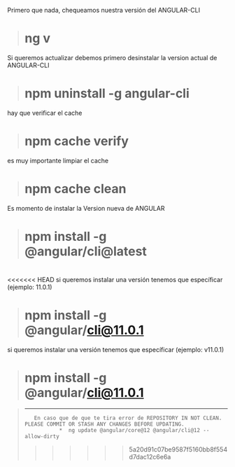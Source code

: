 
Primero que nada, chequeamos nuestra versión del ANGULAR-CLI

 > # ng v 

Si queremos actualizar debemos primero desinstalar la version actual de ANGULAR-CLI
> #  npm uninstall -g angular-cli

hay que verificar el cache 
> # npm cache verify

es muy importante limpiar el cache
> #  npm cache clean
 
 Es momento de instalar la Version nueva de ANGULAR

> # npm install -g @angular/cli@latest

# 

<<<<<<< HEAD
si queremos instalar una versión tenemos que específicar (ejemplo: 11.0.1)
> #  npm install -g @angular/cli@11.0.1

si queremos instalar una versión tenemos que específicar (ejemplo: v11.0.1)
> #  npm install -g @angular/cli@11.0.1

 
>------------------------------------------------------
>        En caso que de que te tira error de REPOSITORY IN NOT CLEAN. PLEASE COMMIT OR STASH ANY CHANGES BEFORE UPDATING.
>                *  ng update @angular/core@12 @angular/cli@12 --allow-dirty
>>>>>>> 5a20d91c07be9587f5160bb8f554d7dac12c6e6a
